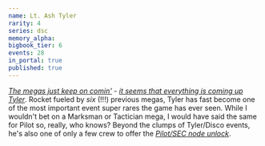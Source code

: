```yaml
---
name: Lt. Ash Tyler
rarity: 4
series: dsc
memory_alpha:
bigbook_tier: 6
events: 28
in_portal: true
published: true
---
```


[_The megas just keep on comin'_](https://www.youtube.com/watch?v=WQZqJ_-WAO8) - [_it seems that everything is coming up Tyler_](https://www.youtube.com/watch?v=M67E9mpwBpM). Rocket fueled by _six_ (!!!) previous megas, Tyler has fast become one of the most important event super rares the game has ever seen. While I wouldn't bet on a Marksman or Tactician mega, I would have said the same for Pilot so, really, who knows? Beyond the clumps of Tyler/Disco events, he's also one of only a few crew to offer the [_Pilot/SEC node unlock_](https://stt.wiki/wiki/Serious_Business).
